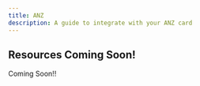 ```yaml
---
title: ANZ
description: A guide to integrate with your ANZ card
---
```

## Resources Coming Soon!
Coming Soon!!
